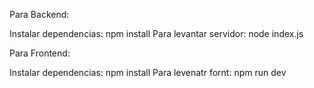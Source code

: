 Para Backend:

Instalar dependencias: npm install
Para levantar servidor: node index.js

Para Frontend:

Instalar dependencias: npm install
Para levenatr fornt: npm run dev

